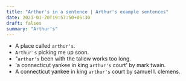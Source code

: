 ```yaml
---
title: "Arthur's in a sentence | Arthur's example sentences"
date: 2021-01-20T19:57:50+05:30
draft: falses
summary: "Arthur's"
---
```

- A place called `arthur's`.
- `Arthur's` picking me up soon.
- "`arthur's` been with the tallow works too long.
- 'a connecticut yankee in king `arthur's` court' by mark twain.
- A connecticut yankee in king `arthur's` court by samuel l. clemens.
                 
